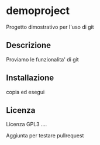 # demoproject
Progetto dimostrativo per l'uso di git

Descrizione
-----------
Proviamo le funzionalita' di git

Installazione
-------------
copia ed esegui


Licenza
-------
Licenza GPL3 ....


Aggiunta per testare pullrequest

